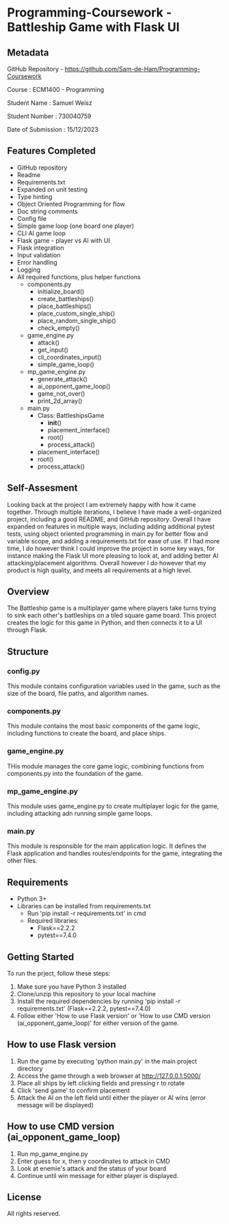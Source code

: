 # Programming-Coursework - Battleship Game with Flask UI

## Metadata
GitHub Repository - https://github.com/Sam-de-Ham/Programming-Coursework 

Course : ECM1400 - Programming

Student Name : Samuel Weisz

Student Number : 730040759

Date of Submission : 15/12/2023

## Features Completed
- GitHub repository
- Readme
- Requirements.txt
- Expanded on unit testing
- Type hinting
- Object Oriented Programming for flow
- Doc string comments
- Config file
- Simple game loop (one board one player)
- CLI AI game loop
- Flask game - player vs AI with UI
- Flask integration
- Input validation
- Error handling
- Logging
- All required functions, plus helper functions
    - components.py
        - initialize_board()
        - create_battleships()
        - place_battleships()
        - place_custom_single_ship()
        - place_random_single_ship()
        - check_empty()
    - game_engine.py
        - attack()
        - get_input()
        - cli_coordinates_input()
        - simple_game_loop()
    - mp_game_engine.py
        - generate_attack()
        - ai_opponent_game_loop()
        - game_not_over()
        - print_2d_array()
    - main.py
        - Class: BattleshipsGame
            - __init__()
            - placement_interface()
            - root()
            - process_attack()
        - placement_interface()
        - root()
        - process_attack()


## Self-Assesment
Looking back at the project I am extremely happy with how it came together. Through multiple iterations, I believe I have made a well-organized project, including a good README, and GitHub repository. Overall I have expanded on features in multiple ways, including adding additional pytest tests, using object oriented programming in main.py for better flow and variable scope, and adding a requirements.txt for ease of use. If I had more time, I do however think I could improve the project in some key ways, for instance making the Flask UI more pleasing to look at, and adding better AI attacking/placement algorithms. Overall however I do however that my product is high quality, and meets all requirements at a high level. 

## Overview
The Battleship game is a multiplayer game where players take turns trying to sink each other's battleships on a tiled square game board. This project creates the logic for this game in Python, and then connects it to a UI through Flask. 

## Structure
### config.py
This module contains configuration variables used in the game, such as the size of the board, file paths, and algorithm names.

### components.py
This module contains the most basic components of the game logic, including functions to create the board, and place ships.

### game_engine.py
THis module manages the core game logic, combining functions from components.py into the foundation of the game. 

### mp_game_engine.py 
This module uses game_engine.py to create multiplayer logic for the game, including attacking adn running simple game loops. 

### main.py 
This module is responsible for the main application logic. It defines the Flask application and handles routes/endpoints for the game, integrating the other files. 

## Requirements
- Python 3+
- Libraries can be installed from requirements.txt 
    - Run 'pip install -r requirements.txt' in cmd
    - Required libraries:
        - Flask==2.2.2
        - pytest==7.4.0

## Getting Started
To run the prject, follow these steps:
1. Make sure you have Python 3 installed
2. Clone/unzip this repository to your local machine
3. Install the required dependencies by running 'pip install -r requirements.txt' (Flask==2.2.2, pytest==7.4.0)
4. Follow either 'How to use Flask version' or 'How to use CMD version (ai_opponent_game_loop)' for either version of the game. 

## How to use Flask version
1. Run the game by executing 'python main.py' in the main project directory
2. Access the game through a web browser at http://127.0.0.1:5000/
3. Place all ships by left clicking fields and pressing r to rotate
4. Click 'send game' to confirm placement
5. Attack the AI on the left field until either the player or AI wins (error message will be displayed)

## How to use CMD version (ai_opponent_game_loop)
1. Run mp_game_engine.py
2. Enter guess for x, then y coordinates to attack in CMD
3. Look at enemie's attack and the status of your board
4. Continue until win message for either player is displayed.

## License
All rights reserved. 